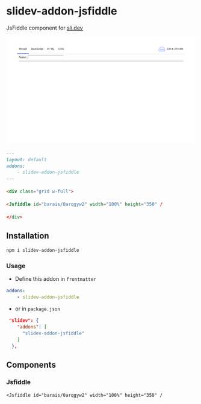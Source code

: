 # slidev-addon-jsfiddle

JsFiddle component for [sli.dev](https://sli.dev/)

![example](https://raw.githubusercontent.com/barais/slidev-addon-jsfiddle/main/example-export/001.png)

```md
---
layout: default
addons:
    - slidev-addon-jsfiddle
---

<div class="grid w-full">

<Jsfiddle id="barais/0arqgyw2" width="100%" height="350" /

</div>
```

## Installation

```bash
npm i slidev-addon-jsfiddle
```

### Usage

-   Define this addon in `frontmatter`

```yaml
addons:
    - slidev-addon-jsfiddle
```

-   or in `package.json`

```json
 "slidev": {
    "addons": [
      "slidev-addon-jsfiddle"
    ]
  },
```

## Components

### Jsfiddle

```vue
<Jsfiddle id="barais/0arqgyw2" width="100%" height="350" /
```



